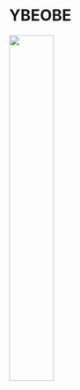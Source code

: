 # YBEOBE

<img width="40%" src="https://github.com/JuaeKim54/YBEOBE/assets/140517360/77f9c577-723c-4b7e-a845-532d5927fb0b"/>

